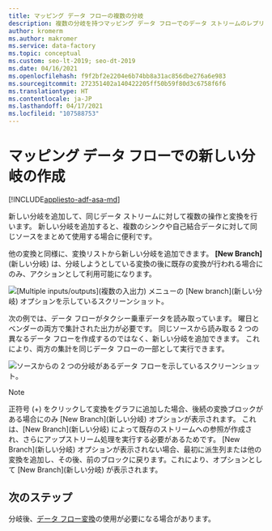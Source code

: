 ```yaml
---
title: マッピング データ フローの複数の分岐
description: 複数の分岐を持つマッピング データ フローでのデータ ストリームのレプリケート
author: kromerm
ms.author: makromer
ms.service: data-factory
ms.topic: conceptual
ms.custom: seo-lt-2019; seo-dt-2019
ms.date: 04/16/2021
ms.openlocfilehash: f9f2bf2e2204e6b74bb8a31ac856dbe276a6e983
ms.sourcegitcommit: 272351402a140422205ff50b59f80d3c6758f6f6
ms.translationtype: HT
ms.contentlocale: ja-JP
ms.lasthandoff: 04/17/2021
ms.locfileid: "107588753"
---
```

# <a name="creating-a-new-branch-in-mapping-data-flow"></a>マッピング データ フローでの新しい分岐の作成

[!INCLUDE[appliesto-adf-asa-md](includes/appliesto-adf-asa-md.md)]

新しい分岐を追加して、同じデータ ストリームに対して複数の操作と変換を行います。 新しい分岐を追加すると、複数のシンクや自己結合データに対して同じソースをまとめて使用する場合に便利です。

他の変換と同様に、変換リストから新しい分岐を追加できます。 **[New Branch]** (新しい分岐) は、分岐しようとしている変換の後に既存の変換が行われる場合にのみ、アクションとして利用可能になります。

![[Multiple inputs/outputs]\(複数の入出力\) メニューの [New branch]\(新しい分岐\) オプションを示しているスクリーンショット。](media/data-flow/new-branch2.png "新しい分岐の追加")

次の例では、データ フローがタクシー乗車データを読み取っています。 曜日とベンダーの両方で集計された出力が必要です。 同じソースから読み取る 2 つの異なるデータ フローを作成するのではなく、新しい分岐を追加できます。 これにより、両方の集計を同じデータ フローの一部として実行できます。 

![ソースからの 2 つの分岐があるデータ フローを示しているスクリーンショット。](media/data-flow/new-branch.png "新しい分岐の追加")

> [!NOTE]
> 正符号 (+) をクリックして変換をグラフに追加した場合、後続の変換ブロックがある場合にのみ [New Branch]\(新しい分岐\) オプションが表示されます。 これは、[New Branch]\(新しい分岐\) によって既存のストリームへの参照が作成され、さらにアップストリーム処理を実行する必要があるためです。 [New Branch]\(新しい分岐\) オプションが表示されない場合、最初に派生列または他の変換を追加し、その後、前のブロックに戻ります。これにより、オプションとして [New Branch]\(新しい分岐\) が表示されます。

## <a name="next-steps"></a>次のステップ

分岐後、[データ フロー変換](data-flow-transformation-overview.md)の使用が必要になる場合があります。
